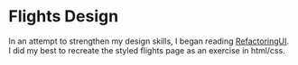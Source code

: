 # Flights Design
In an attempt to strengthen my design skills, I began reading [RefactoringUI](https://refactoringui.com/). I did my best to recreate the styled flights page as an exercise in html/css.